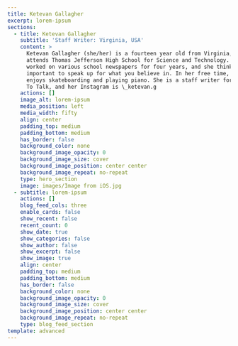 ```yaml
---
title: Ketevan Gallagher
excerpt: lorem-ipsum
sections:
  - title: Ketevan Gallagher
    subtitle: 'Staff Writer: Virginia, USA'
    content: >
      Ketevan Gallagher (she/her) is a fourteen year old from Virginia, USA, who
      attends Thomas Jefferson High School for Science and Technology. She’s
      worked on various school newspapers for four years, and she thinks it’s
      important to speak up for what you believe in. In her free time, she
      enjoys skateboarding and playing piano. She is a staff writer for We Need
      To Talk, and her Instagram is \_ketevan.g
    actions: []
    image_alt: lorem-ipsum
    media_position: left
    media_width: fifty
    align: center
    padding_top: medium
    padding_bottom: medium
    has_border: false
    background_color: none
    background_image_opacity: 0
    background_image_size: cover
    background_image_position: center center
    background_image_repeat: no-repeat
    type: hero_section
    image: images/Image from iOS.jpg
  - subtitle: lorem-ipsum
    actions: []
    blog_feed_cols: three
    enable_cards: false
    show_recent: false
    recent_count: 0
    show_date: true
    show_categories: false
    show_author: false
    show_excerpt: false
    show_image: true
    align: center
    padding_top: medium
    padding_bottom: medium
    has_border: false
    background_color: none
    background_image_opacity: 0
    background_image_size: cover
    background_image_position: center center
    background_image_repeat: no-repeat
    type: blog_feed_section
template: advanced
---
```


